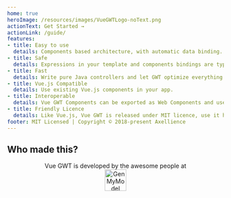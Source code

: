 ```yaml
---
home: true
heroImage: /resources/images/VueGWTLogo-noText.png
actionText: Get Started →
actionLink: /guide/
features:
- title: Easy to use
  details: Components based architecture, with automatic data binding.
- title: Safe
  details: Expressions in your template and components bindings are type checked at compile time.
- title: Fast
  details: Write pure Java controllers and let GWT optimize everything for you!
- title: Vue.js Compatible
  details: Use existing Vue.js components in your app.
- title: Interoperable
  details: Vue GWT Components can be exported as Web Components and used in other web apps.
- title: Friendly Licence
  details: Like Vue.js, Vue GWT is released under MIT licence, use it however you like.
footer: MIT Licensed | Copyright © 2018-present Axellience
---
```


## Who made this?

<p align="center">
    Vue GWT is developed by the awesome people at<br/>
    <a href="https://www.genmymodel.com" target="_blank">
        <img src="https://vuegwt.github.io/vue-gwt/resources/images/GenMyModel-Logo-Black.png" alt="GenMyModel" height="50"/>
    </a>
</p>
